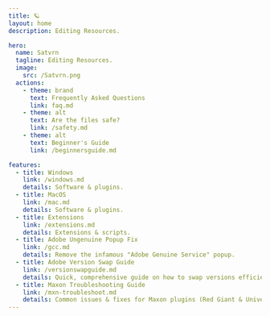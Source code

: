 ```yaml
---
title: 🪐
layout: home
description: Editing Resources.

hero:
  name: Satvrn
  tagline: Editing Resources.
  image:
    src: /Satvrn.png
  actions:
    - theme: brand
      text: Frequently Asked Questions
      link: faq.md
    - theme: alt
      text: Are the files safe?
      link: /safety.md
    - theme: alt
      text: Beginner's Guide
      link: /beginnersguide.md

features:
  - title: Windows
    link: /windows.md
    details: Software & plugins.
  - title: MacOS
    link: /mac.md
    details: Software & plugins.
  - title: Extensions
    link: /extensions.md
    details: Extensions & scripts.
  - title: Adobe Ungenuine Popup Fix
    link: /gcc.md
    details: Remove the infamous "Adobe Genuine Service" popup.
  - title: Adobe Version Swap Guide
    link: /versionswapguide.md
    details: Quick, comprehensive guide on how to swap versions efficiently.
  - title: Maxon Troubleshooting Guide
    link: /mxn-troubleshoot.md
    details: Common issues & fixes for Maxon plugins (Red Giant & Universe).
---
```

